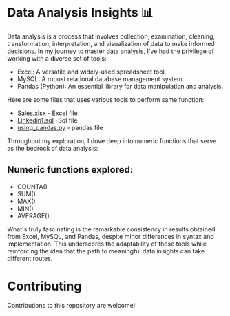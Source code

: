 # Data Analysis Insights 📊

Data analysis is a process that involves collection, examination, cleaning, transformation, interpretation, and visualization of data
to make informed decisions.
In my journey to master data analysis, I've had the privilege of working with a diverse set of tools:
- Excel: A versatile and widely-used spreadsheet tool.
- MySQL: A robust relational database management system.
- Pandas (Python): An essential library for data manipulation and analysis.
  
Here are some files that uses various tools to perform same function:
- [Sales.xlsx](https://github.com/akikl/Data-Analysis/blob/main/Numeric%20functions/Sales.xlsx) - Excel file
- [Linkedin1.sql](https://github.com/akikl/Data-Analysis/blob/main/Numeric%20functions/Linkedin1.sql) -Sql file
- [using_pandas.py](https://github.com/akikl/Data-Analysis/blob/main/Numeric%20functions/using_pandas.py) - pandas file
  
Throughout my exploration, I dove deep into numeric functions that serve as the bedrock of data analysis:
## Numeric functions explored:
- COUNTA() 
- SUM()
- MAX()
- MIN()
- AVERAGE(). 

What's truly fascinating is the remarkable consistency in results obtained from Excel, MySQL, and Pandas, despite minor differences in syntax and implementation. 
This underscores the adaptability of these tools while reinforcing the idea that the path to meaningful data insights can take different routes.

# Contributing

Contributions to this repository are welcome!
